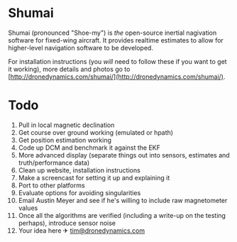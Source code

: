 Shumai
======
Shumai (pronounced "Shoe-my") is _the_ open-source inertial nagivation software for fixed-wing aircraft. It provides realtime estimates to allow for higher-level navigation software to be developed.

For installation instructions (you _will_ need to follow these if you want to get it working), more details and photos go to [http://dronedynamics.com/shumai/](http://dronedynamics.com/shumai/).

Todo
======
1. Pull in local magnetic declination
2. Get course over ground working (emulated or hpath)
3. Get position estimation working
4. Code up DCM and benchmark it against the EKF
5. More advanced display (separate things out into sensors, estimates and truth/performance data)
6. Clean up website, installation instructions
7. Make a screencast for setting it up and explaining it
8. Port to other platforms
9. Evaluate options for avoiding singularities
10. Email Austin Meyer and see if he's willing to include raw magnetometer values
11. Once all the algorithms are verified (including a write-up on the testing perhaps), introduce sensor noise
12. Your idea here ✈ [tim@dronedynamics.com](mailto:tim@dronedynamics.com)